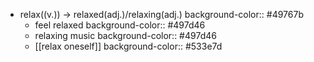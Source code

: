 - relax((v.)) -> relaxed(adj.)/relaxing(adj.)
  background-color:: #49767b
	- feel relaxed
	  background-color:: #497d46
	- relaxing music
	  background-color:: #497d46
	- [[relax oneself]]
	  background-color:: #533e7d